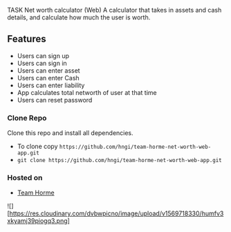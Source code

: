 TASK
Net worth calculator (Web)
A calculator that takes in assets and cash details, and calculate how much the user is worth.

## Features
* Users can sign up
* Users can sign in
* Users can enter asset
* Users can enter Cash
* Users can enter liability
* App calculates total networth of user at that time
* Users can reset password



### Clone Repo
Clone this repo and install all dependencies.
* To clone copy ```https://github.com/hngi/team-horme-net-worth-web-app.git```
* ```git clone https://github.com/hngi/team-horme-net-worth-web-app.git```
  

### Hosted on
* [Team Horme](http://hngteamhorme.diaticine.com/index.php)

![][https://res.cloudinary.com/dvbwpicno/image/upload/v1569718330/humfv3xkyamj39piogq3.png]

